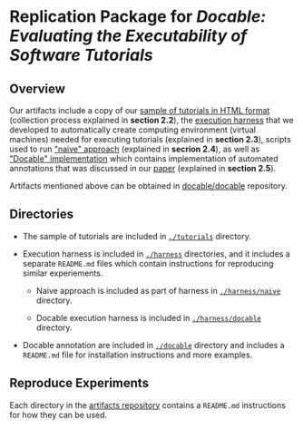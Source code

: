 # Replication Package for _Docable: Evaluating the Executability of Software Tutorials_

## Overview

Our artifacts include a copy of our [sample of tutorials in HTML format](https://github.com/docable/docable/tree/master/tutorials) (collection process explained in **section 2.2**), the [execution harness](https://github.com/docable/docable/tree/master/harness) that we developed to automatically create computing environment (virtual machines) needed for executing tutorials (explained in **section 2.3**), scripts used to run ["naive" approach](https://github.com/docable/docable/tree/master/harness/naive) (explained in **secrion 2.4**), as well as ["Docable" implementation](https://github.com/docable/docable/tree/master/docable) which contains implementation of automated annotations that was discussed in our [paper](./docable_FSE_20.pdf) (explained in **section 2.5**).

Artifacts mentioned above can be obtained in [docable/docable](https://github.com/docable/docable) repository.

## Directories

- The sample of tutorials are included in [`./tutorials`](https://github.com/docable/docable/tree/master/tutorials) directory.

- Execution harness is included in [`./harness`](https://github.com/docable/docable/tree/master/harness) directories, and it includes a separate `README.md` files which contain instructions for reproducing similar experiements.

    - Naive approach is included as part of harness in [`./harness/naive`](https://github.com/docable/docable/tree/master/harness/naive) directory.

    - Docable execution harness is included in [`./harness/docable`](https://github.com/docable/docable/tree/master/harness/docable) directory.

- Docable annotation are included in [`./docable`](https://github.com/docable/docable/tree/master/docable) directory and includes a `README.md` file for installation instructions and more examples.

## Reproduce Experiments

Each directory in the [artifacts repository](https://github.com/docable/docable) contains a `README.md` instructions for how they can be used.
